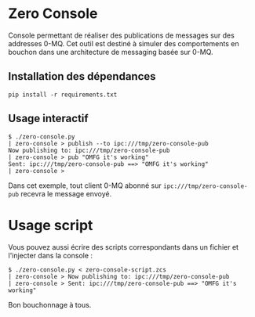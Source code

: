 # Zero Console

Console permettant de réaliser des publications de messages sur des addresses 0-MQ. Cet outil
est destiné à simuler des comportements en bouchon dans une architecture de messaging basée
sur 0-MQ.

## Installation des dépendances

```
pip install -r requirements.txt
```

## Usage interactif

```
$ ./zero-console.py
| zero-console > publish --to ipc:///tmp/zero-console-pub
Now publishing to: ipc:///tmp/zero-console-pub
| zero-console > pub "OMFG it's working"
Sent: ipc:///tmp/zero-console-pub ==> "OMFG it's working"
| zero-console >
```

Dans cet exemple, tout client 0-MQ abonné sur ```ipc:///tmp/zero-console-pub``` recevra le message
envoyé.

# Usage script

Vous pouvez aussi écrire des scripts correspondants dans un fichier et l'injecter dans la
console :

```
$ ./zero-console.py < zero-console-script.zcs
| zero-console > Now publishing to: ipc:///tmp/zero-console-pub
| zero-console > Sent: ipc:///tmp/zero-console-pub ==> "OMFG it's working"
```

Bon bouchonnage à tous.